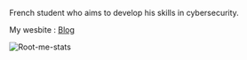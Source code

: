 French student who aims to develop his skills in cybersecurity.

My wesbite : [Blog](https://blgr-fish.github.io/)

![Root-me-stats](https://root-me-diff.vercel.app/rm-gh?nickname=u5ume&gstats=show&style=light)



